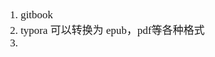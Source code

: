<span  style="font-family: Simsun,serif; font-size: 17px; ">

1. gitbook
2. typora 可以转换为 epub，pdf等各种格式
3. 

</span>